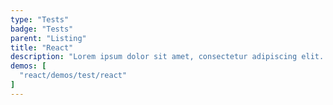 ```yaml
---
type: "Tests"
badge: "Tests"
parent: "Listing"
title: "React"
description: "Lorem ipsum dolor sit amet, consectetur adipiscing elit. Nunc tempus laoreet leo sit amet iaculis."
demos: [
  "react/demos/test/react"
]
---
```

